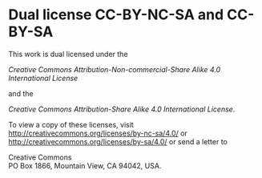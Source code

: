 # Dual license CC-BY-NC-SA and CC-BY-SA

This work is dual licensed under the

*Creative Commons Attribution-Non-commercial-Share Alike 4.0 International License*

and the

*Creative Commons Attribution-Share Alike 4.0 International License*.

To view a copy of these licenses, visit http://creativecommons.org/licenses/by-nc-sa/4.0/ or http://creativecommons.org/licenses/by-sa/4.0/ or send a letter to

Creative Commons  
PO Box 1866, Mountain View, CA 94042, USA.
